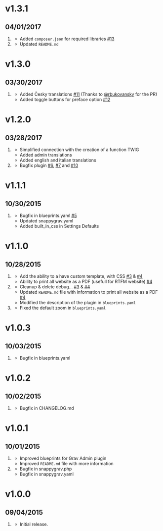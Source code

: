 # v1.3.1
## 04/01/2017

1. [](#bugfix)
    * Added `composer.json` for required libraries [#13](https://github.com/iusvar/grav-plugin-snappygrav/issues/13)
1. [](#improved)
    * Updated `README.md`

# v1.3.0
## 03/30/2017

1. [](#new)
    * Added Česky translations [#11](https://github.com/iusvar/grav-plugin-snappygrav/pull/11) (Thanks to [@rbukovansky](https://github.com/rbukovansky) for the PR)
    * Added toggle buttons for preface option [#12](https://github.com/iusvar/grav-plugin-snappygrav/issues/12)
    
# v1.2.0
## 03/28/2017

1. [](#new)
    * Simplified connection with the creation of a function TWIG
    * Added admin translations
    * Added english and italian translations
1. [](#bugfix)
    * Bugfix plugin [#6](https://github.com/iusvar/grav-plugin-snappygrav/issues/6), [#7](https://github.com/iusvar/grav-plugin-snappygrav/issues/7) and [#10](https://github.com/iusvar/grav-plugin-snappygrav/issues/10)

# v1.1.1
## 10/30/2015

1. [](#bugfix)
    * Bugfix in blueprints.yaml [#5](https://github.com/iusvar/grav-plugin-snappygrav/pull/5)
    * Updated snappygrav.yaml
    * Added built_in_css in Settings Defaults

# v1.1.0
## 10/28/2015

1. [](#new)
    * Add the ability to a have custom template, with CSS [#3](https://github.com/iusvar/grav-plugin-snappygrav/pull/3) & [#4](https://github.com/iusvar/grav-plugin-snappygrav/pull/4)
    * Ability to print all website as a PDF (usefull for RTFM website) [#4](https://github.com/iusvar/grav-plugin-snappygrav/pull/4)
1. [](#improved)
    * Cleanup & delete debug... [#3](https://github.com/iusvar/grav-plugin-snappygrav/pull/3) & [#4](https://github.com/iusvar/grav-plugin-snappygrav/pull/4)
    * Updated `README.md` file with information to print all website as a PDF [#4](https://github.com/iusvar/grav-plugin-snappygrav/pull/4)
    * Modified the description of the plugin in `blueprints.yaml`
1. [](#bugfix)
    * Fixed the default zoom in `blueprints.yaml`

# v1.0.3
## 10/03/2015

1. [](#bugfix) 
    * Bugfix in blueprints.yaml

# v1.0.2
## 10/02/2015

1. [](#bugfix) 
    * Bugfix in CHANGELOG.md

# v1.0.1
## 10/01/2015

1. [](#improved)
    * Improved blueprints for Grav Admin plugin
    * Improved `README.md` file with more information
1. [](#bugfix) 
    * Bugfix in snappygrav.php
    * Bugfix in snappygrav.yaml

# v1.0.0
## 09/04/2015

1. [](#new)
    * Initial release.
